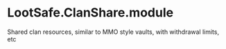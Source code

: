 # LootSafe.ClanShare.module
Shared clan resources, similar to MMO style vaults, with withdrawal limits, etc

